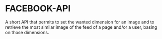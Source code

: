 # FACEBOOK-API
A short API that permits to set the wanted dimension for an image and to retrieve the most similar image of the feed of a page and/or a user, basing on those dimensions.
